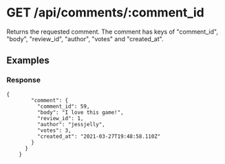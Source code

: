 # GET /api/comments/:comment_id

Returns the requested comment. The comment has keys of "comment_id", "body", "review_id", "author", "votes" and "created_at".

## Examples

### Response

```
{
        "comment": {
          "comment_id": 59,
          "body": "I love this game!",
          "review_id": 1,
          "author": "jessjelly",
          "votes": 3,
          "created_at": "2021-03-27T19:48:58.110Z"
        }
      }
    }
```
